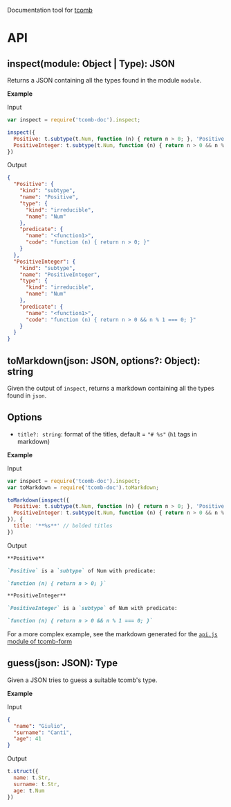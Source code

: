 Documentation tool for [tcomb](https://github.com/gcanti/tcomb)

# API

## inspect(module: Object | Type): JSON

Returns a JSON containing all the types found in the module `module`.

**Example**

Input

```js
var inspect = require('tcomb-doc').inspect;

inspect({
  Positive: t.subtype(t.Num, function (n) { return n > 0; }, 'Positive'),
  PositiveInteger: t.subtype(t.Num, function (n) { return n > 0 && n % 1 === 0; }, 'PositiveInteger')
})
```

Output

```json
{
  "Positive": {
    "kind": "subtype",
    "name": "Positive",
    "type": {
      "kind": "irreducible",
      "name": "Num"
    },
    "predicate": {
      "name": "<function1>",
      "code": "function (n) { return n > 0; }"
    }
  },
  "PositiveInteger": {
    "kind": "subtype",
    "name": "PositiveInteger",
    "type": {
      "kind": "irreducible",
      "name": "Num"
    },
    "predicate": {
      "name": "<function1>",
      "code": "function (n) { return n > 0 && n % 1 === 0; }"
    }
  }
}
```

## toMarkdown(json: JSON, options?: Object): string

Given the output of `inspect`, returns a markdown containing all the types found in `json`.

## Options

- `title?: string`: format of the titles, default = `"# %s"` (`h1` tags in markdown)

**Example**

Input

```js
var inspect = require('tcomb-doc').inspect;
var toMarkdown = require('tcomb-doc').toMarkdown;

toMarkdown(inspect({
  Positive: t.subtype(t.Num, function (n) { return n > 0; }, 'Positive'),
  PositiveInteger: t.subtype(t.Num, function (n) { return n > 0 && n % 1 === 0; }, 'PositiveInteger')
}), {
  title: '**%s**' // bolded titles
})
```

Output

```markdown
**Positive**

`Positive` is a `subtype` of Num with predicate:

`function (n) { return n > 0; }`

**PositiveInteger**

`PositiveInteger` is a `subtype` of Num with predicate:

`function (n) { return n > 0 && n % 1 === 0; }`
```

For a more complex example, see the markdown generated for the [`api.js` module of tcomb-form](examples/tcomb-form.md)

## guess(json: JSON): Type

Given a JSON tries to guess a suitable tcomb's type.

**Example**

Input

```json
{
  "name": "Giulio",
  "surname": "Canti",
  "age": 41
}
```

Output

```js
t.struct({
  name: t.Str,
  surname: t.Str,
  age: t.Num
})
```
